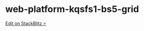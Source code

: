# web-platform-kqsfs1-bs5-grid

[Edit on StackBlitz ⚡️](https://stackblitz.com/edit/web-platform-kqsfs1-bs5-grid)